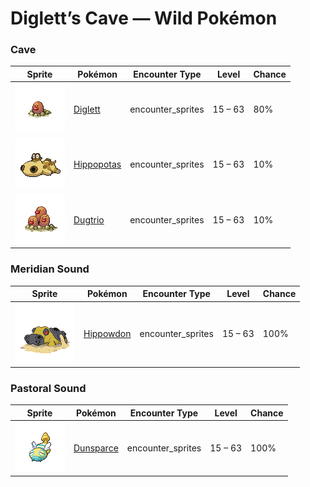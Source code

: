 # Diglett’s Cave — Wild Pokémon

### Cave

| Sprite | Pokémon | Encounter Type | Level | Chance |
|:------:|---------|:--------------:|-------|--------|
| ![Diglett](../../assets/sprites/diglett/front.gif "Diglett: If a DIGLETT digs through a field, it leaves the soil perfectly tilled and ideal for planting crops.") | [Diglett](../../pokemon/diglett.md) | encounter_sprites| 15 – 63 | 80% |
| ![Hippopotas](../../assets/sprites/hippopotas/front.gif "Hippopotas: It shrouds itself in sand to ward off germs. It travels easily through the sands of the desert.") | [Hippopotas](../../pokemon/hippopotas.md) | encounter_sprites| 15 – 63 | 10% |
| ![Dugtrio](../../assets/sprites/dugtrio/front.gif "Dugtrio: Extremely powerful, they can dig through even the hardest ground to a depth of over 60 miles.") | [Dugtrio](../../pokemon/dugtrio.md) | encounter_sprites| 15 – 63 | 10% |

### Meridian Sound

| Sprite | Pokémon | Encounter Type | Level | Chance |
|:------:|---------|:--------------:|-------|--------|
| ![Hippowdon](../../assets/sprites/hippowdon/front.gif "Hippowdon: It brandishes its gaping mouth in a display of fearsome strength. It raises vast quantities of sand while attacking.") | [Hippowdon](../../pokemon/hippowdon.md) | encounter_sprites| 15 – 63 | 100% |

### Pastoral Sound

| Sprite | Pokémon | Encounter Type | Level | Chance |
|:------:|---------|:--------------:|-------|--------|
| ![Dunsparce](../../assets/sprites/dunsparce/front.gif "Dunsparce: If spotted, it escapes by burrowing with its tail. It can float just slightly using its wings.") | [Dunsparce](../../pokemon/dunsparce.md) | encounter_sprites| 15 – 63 | 100% |

